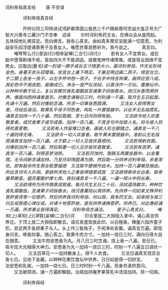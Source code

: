   诃利帝母真言经
　　唐 不空译




　　　　诃利帝母真言经

　　　　开府仪同三司特进试鸿胪卿肃国公食邑三千户赐紫赠司空谥大鉴正号大广智大兴善寺三藏沙门不空奉　诏译
　　尔时诃利帝药叉女。在佛众会从座而起。五体投地礼佛双足。而白佛言。我有心真言。由如真多摩尼宝能满一切意愿。为利益安乐阎浮提诸善男子及善女人。唯愿世尊哀愍听许。我今说之。
　　真言曰。
　　唵弩弩么(引)里迦(引)呬帝娑嚩(二合引)诃(引)
　　若有女人不宜男女。或在胎中堕落断绪不收。皆由四大不不能调适。或被鬼神作诸障难。或是宿业因缘不宜男女。应取白[疊*毛]或一肘或一搩手或长五寸随意大小。画诃利帝母。作天女形纯金色。身著天衣头冠璎珞。坐宣台上垂下两足。于垂足两边画二孩子。傍宣台立。于二膝上各坐一孩子。以左手怀中抱一孩子。于右手中持吉祥果。画师应受八戒。其彩色中不用皮胶。画像成已。净治一室严仪涂拭。以香涂作一方坛。置像坛中。以种种华散于坛上。复以甘脆饮食乳糜酪饭及诸果子阏伽香水。烧沉水香而用供养。像面向西持诵者面东。对像念诵每日三时。时别诵一千遍。取月生五日起首。先诵十万遍。然后对像前念诵。所求一切事皆悉圆满。
　　又法女人欲得男女者。月经后澡浴。取黄乳牛母子同色者。构乳一升置银器中。以右手无名指搅乳。诵真言加持一千八十遍。然后取服。至七日内则得有胎。
　　又法欲令他人欢喜敬爱者。或饮食果子或华或香。加持一百八遍。于真言句中加彼人名。将与彼人则得欢喜爱敬。
　　又法若有人作留难口舌者。画彼人形左脚踏之。诵真言一千八十遍则得无难。
　　又法欲令一切人欢喜者。取牛黄末置银器中。准前以无名指搅诵真言加持一百八遍。点于额上一切人见皆欢喜顺伏。
　　又法若得新衣服。对像前加持一百八遍。然后取著一切人见亦皆欢喜敬爱。
　　又法若有恶梦。诵真言一百八遍。则得恶梦消除。
　　又法若月蚀时。取酥五两置金器中。以金箸搅。无令间断念诵加持。乃至月却得圆满为限。然后取一分供养诃利帝母。余者渐吃。即有胎孕所生男女聪慧福德　又法取牛膝根作齿木。加持一百八遍嚼及揩齿。所出言词令人乐闻。意欲所求他人之事皆得随意成就　又法欲得寿命长远者。取骨屡草嫩苗。揾苏蜜酪护摩七夜。夜别诵真言一千八遍。一遍一掷火中则长寿。
　　又法欲得所为所作随意成就者。每月月生五日二十日。涂拭道场散华。种种饮食乳糜酪饭。及诸果子阏伽香水。烧沉香薰陆以用供养。先供养一切如来文殊师利菩萨普贤等一切菩萨。然后供养我诃利帝母。何以故。我本药叉女。如来授与我三归五戒菩提心律仪戒。对诸十地菩萨故。是先供养诸佛菩萨。供养已。对此像前诵一万遍。所求事业皆得满足。
　　诃利帝母念诵法。
　　爱子心真言曰。
　　唵知(上)尾知(上)[寧*頁]娑嚩(二合引)诃
　　印合掌屈二大拇指入掌中。诵心真言供养讫。于顶上放二大拇指即散去。请召发遣皆放此印。以白檀香。横量六指作童子形。具足两手各把果子与人。头上作三髻角子。于闲净处安置。诵真言万遍。即现身问言。唤我何事。随心答之。取黄牛肉方寸。一加持一烧日三时。满四日得大自在随意。
　　又法牛肉安悉香为丸。月八日三时念诵。烧上香一八遍。至日已。夜半现大光相得大神力。安悉香为丸一加持一烧日三时。时别一千八遍五日调伏一切人。
　　又法百草花一一加持散身上。得千人衣食。
　　又法日诵真言烧苏合香七日。见地下金藏。以种种花果饮食坛中供养。日日如是得一切财宝。
　　又法安悉和乳粥。一加持一烧七日。日三时时别一千八遍。现身共语供意问。
　　又法被禁闭。诵一万遍即解脱。治病加持庵罗果芽乳中渍烧加持。除一切病。

　　　　诃利帝母经


